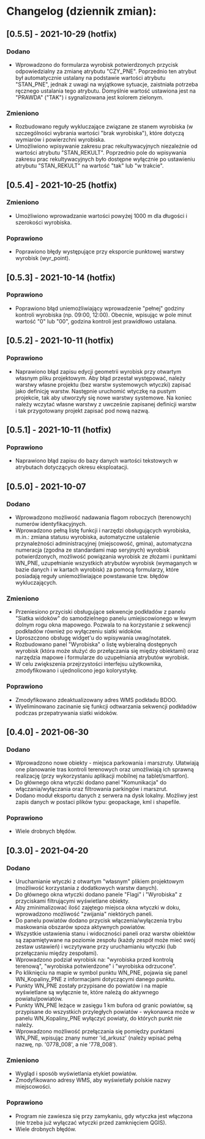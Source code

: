 # Changelog (dziennik zmian):

## [0.5.5] - 2021-10-29 (hotfix)
### Dodano
- Wprowadzono do formularza wyrobisk potwierdzonych przycisk odpowiedzialny za zmianę atrybutu "CZY_PNE". Poprzednio ten atrybut był automatycznie ustalany na podstawie wartości atrybutu "STAN_PNE", jednak z uwagi na wyjątkowe sytuacje, zaistniała potrzeba ręcznego ustalania tego atrybutu. Domyślnie wartość ustawiona jest na "PRAWDA" ("TAK") i sygnalizowana jest kolorem zielonym.

### Zmieniono
- Rozbudowano reguły wykluczające związane ze stanem wyrobiska (w szczególności wybrania wartości "brak wyrobiska"), które dotyczą wymiarów i powierzchni wyrobiska.
- Umożliwiono wpisywanie zakresu prac rekultywacyjnych niezależnie od wartości atrybutu "STAN_REKULT". Poprzednio pole do wpisywania zakresu prac rekultywacyjnych było dostępne wyłącznie po ustawieniu atrybutu "STAN_REKULT" na wartość "tak" lub "w trakcie".

## [0.5.4] - 2021-10-25 (hotfix)
### Zmieniono
- Umożliwiono wprowadzanie wartości powyżej 1000 m dla długości i szerokości wyrobiska.

### Poprawiono
- Poprawiono błędy występujące przy eksporcie punktowej warstwy wyrobisk (wyr_point).

## [0.5.3] - 2021-10-14 (hotfix)
### Poprawiono
- Poprawiono błąd uniemożliwiający wprowadzenie "pełnej" godziny kontroli wyrobiska (np. 09:00, 12:00). Obecnie, wpisując w pole minut wartość "0" lub "00", godzina kontroli jest prawidłowo ustalana.

## [0.5.2] - 2021-10-11 (hotfix)
### Poprawiono
- Naprawiono błąd zapisu edycji geometrii wyrobisk przy otwartym własnym pliku projektowym. Aby błąd przestał występować, należy warstwy własne projektu (bez warstw systemowych wtyczki) zapisać jako definicję warstw. Następnie uruchomić wtyczkę na pustym projekcie, tak aby utworzyły się nowe warstwy systemowe. Na koniec należy wczytać własne warstwy z uwcześnie zapisanej definicji warstw i tak przygotowany projekt zapisać pod nową nazwą.

## [0.5.1] - 2021-10-11 (hotfix)
### Poprawiono
- Naprawiono błąd zapisu do bazy danych wartości tekstowych w atrybutach dotyczących okresu eksploatacji.

## [0.5.0] - 2021-10-07
### Dodano
- Wprowadzono możliwość nadawania flagom roboczych (terenowych) numerów identyfikacyjnych.
- Wprowadzono pełną listę funkcji i narzędzi obsługujących wyrobiska, m.in.: zmiana statusu wyrobiska, automatyczne ustalenie przynależności administracyjnej (miejscowość, gmina), automatyczna numeracja (zgodna ze standardami map seryjnych) wyrobisk potwierdzonych, możliwość powiązania wyrobisk ze złożami i punktami WN_PNE, uzupełnianie wszystkich atrybutów wyrobisk (wymaganych w bazie danych i w kartach wyrobisk) za pomocą formularzy, które posiadają reguły uniemożliwiające powstawanie tzw. błędów wykluczających.

### Zmieniono
- Przeniesiono przyciski obsługujące sekwencje podkładów z panelu "Siatka widoków" do samodzielnego panelu umiejscowionego w lewym dolnym rogu okna mapowego. Pozwala to na korzystanie z sekwencji podkładów również po wyłączeniu siatki widoków.
- Uproszczono obsługę widget'u do wpisywania uwag/notatek.
- Rozbudowano panel "Wyrobiska" o listę wybieralną dostępnych wyrobisk (która może służyć do przełączania się między obiektami) oraz narzędzia mapowe i formularze do uzupełniania atrybutów wyrobisk.
- W celu zwiększenia przejrzystości interfejsu użytkownika, zmodyfikowano i ujednolicono jego kolorystykę.

### Poprawiono
- Zmodyfikowano zdeaktualizowany adres WMS podkładu BDOO.
- Wyeliminowano zacinanie się funkcji odtwarzania sekwencji podkładów podczas przepatrywania siatki widoków.

## [0.4.0] - 2021-06-30
### Dodano
- Wprowadzono nowe obiekty - miejsca parkowania i marszruty. Ułatwiają one planowanie tras kontroli terenowych oraz umożliwiają ich sprawną realizację (przy wykorzystaniu aplikacji mobilnej na tablet/smartfon).
- Do głównego okna wtyczki dodano panel "Komunikacja" do włączania/wyłączania oraz filtrowania parkingów i marszrut.
- Dodano moduł eksportu danych z serwera na dysk lokalny. Możliwy jest zapis danych w postaci plików typu: geopackage, kml i shapefile.

### Poprawiono
- Wiele drobnych błędów.

## [0.3.0] - 2021-04-20
### Dodano
- Uruchamianie wtyczki z otwartym "własnym" plikiem projektowym (możliwość korzystania z dodatkowych warstw danych).
- Do głównego okna wtyczki dodano panele "Flagi" i "Wyrobiska" z przyciskami filtrującymi wyświetlane obiekty.
- Aby zminimalizować ilość zajętego miejsca okna wtyczki w doku, wprowadzono możliwość "zwijania" niektórych paneli.
- Do panelu powiatów dodano przycisk włączenia/wyłączenia trybu maskowania obszarów spoza aktywnych powiatów.
- Wszystkie ustawienia stanu i widoczności paneli oraz warstw obiektów są zapamiętywane na poziomie zespołu (każdy zespół może mieć swój zestaw ustawień) i wczytywane przy uruchamianiu wtyczki (lub przełączaniu między zespołami).
- Wprowadzono podział wyrobisk na: "wyrobiska przed kontrolą terenową", "wyrobiska potwierdzone" i "wyrobiska odrzucone".
- Po kliknięciu na mapie w symbol punktu WN_PNE, pojawia się panel WN_Kopaliny_PNE z informacjami dotyczącymi danego punktu.
- Punkty WN_PNE zostały przypisane do powiatów i na mapie wyświetlane są wyłącznie te, które należą do aktywnego powiatu/powiatów.
- Punkty WN_PNE leżące w zasięgu 1 km bufora od granic powiatów, są przypisane do wszystkich przyległych powiatów - wykonawca może w panelu WN_Kopaliny_PNE wyłączyć powiaty, do których punkt nie należy.
- Wprowadzono możliwość przełączania się pomiędzy punktami WN_PNE, wpisując znany numer 'id_arkusz' (należy wpisać pełną nazwę, np. '0778_008', a nie '778_008').

### Zmieniono
- Wygląd i sposób wyświetlania etykiet powiatów.
- Zmodyfikowano adresy WMS, aby wyświetlały polskie nazwy miejscowości.

### Poprawiono
- Program nie zawiesza się przy zamykaniu, gdy wtyczka jest włączona (nie trzeba już wyłączać wtyczki przed zamknięciem QGIS).
- Wiele drobnych błędów.
